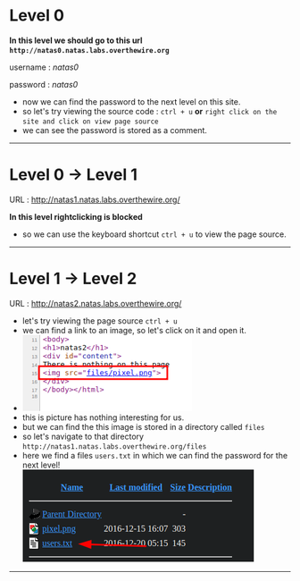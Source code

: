 # Level 0

**In this level we should go to this url `http://natas0.natas.labs.overthewire.org`**

username : _natas0_

password : _natas0_

- now we can find the password to the next level on this site.
- so let's try viewing the source code : `ctrl + u` **or** `right click on the site and click on view page source`
- we can see the password is stored as a comment.

***

# Level 0 → Level 1

URL : http://natas1.natas.labs.overthewire.org/ 

**In this level rightclicking is blocked**

- so we can use the keyboard shortcut `ctrl + u`  to view the page source.

***

# Level 1 → Level 2

URL : http://natas2.natas.labs.overthewire.org/ 

- let's try viewing the page source `ctrl + u`
- we can find a link to an image, so let's click on it and open it.
- ![lvl2](images/lvl2.png)
- this is picture has nothing interesting for us.
- but we can find the this image is stored in a directory called `files`
- so let's navigate to that directory `http://natas1.natas.labs.overthewire.org/files`
- here we find a files `users.txt` in which we can find the password for the next level!
![lvl2](images/lvl2_2.png)

****